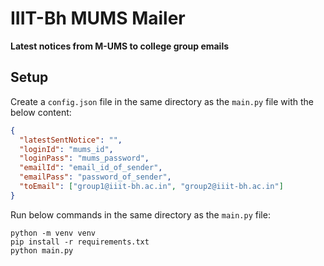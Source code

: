 # IIIT-Bh MUMS Mailer

**Latest notices from M-UMS to college group emails**

## Setup

Create a `config.json` file in the same directory as the `main.py` file with the below content:

```json
{
  "latestSentNotice": "",
  "loginId": "mums_id",
  "loginPass": "mums_password",
  "emailId": "email_id_of_sender",
  "emailPass": "password_of_sender",
  "toEmail": ["group1@iiit-bh.ac.in", "group2@iiit-bh.ac.in"]
}
```

Run below commands in the same directory as the `main.py` file:

```
python -m venv venv
pip install -r requirements.txt
python main.py
```
